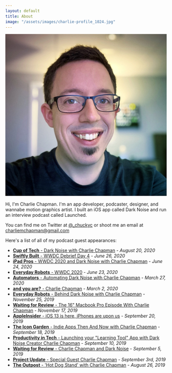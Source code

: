 ```yaml
---
layout: default
title: About
image: "/assets/images/charlie-profile_1024.jpg"
---
```


<div class="about-img">
    <img src="/assets/images/charlie-profile_1024.jpg" />
</div>

Hi, I'm Charlie Chapman. I'm an app developer, podcaster, designer, and wannabe motion graphics artist. I built an iOS app called Dark Noise and run an interview podcast called Launched.

You can find me on Twitter at [@_chuckyc](https://twitter.com/_chuckyc) or shoot me an email at [charliemchapman@gmail.com](mailto:charliemchapman@gmail.com)

Here's a list of all of my podcast guest appearances:

* [**Cup of Tech** - Dark Noise with Charlie Chapman](http://cupof.tech/episode/d96644b693f24472/107-dark-noise-with-charlie-chapman) - _August 20, 2020_
* [**Swiftly Built** - WWDC Debrief Day 4](https://www.youtube.com/watch?v=_YkzEbJ2nos) - _June 26, 2020_
* [**iPad Pros** - WWDC 2020 and Dark Noise with Charlie Chapman](https://ipadpros.net/2020/06/24/episode-85-wwdc-2020-and-dark-noise-with-charlie-chapman/) - _June 24, 2020_
* [**Everyday Robots** - WWDC 2020](https://everydayrobots.tech/posts/ep45/) - _June 23, 2020_
* [**Automators** - Automating Dark Noise with Charlie Chapman](https://www.relay.fm/automators/46) - _March 27, 2020_
* [**and you are?** - Charlie Chapman](https://podcasts.apple.com/us/podcast/charlie-chapman/id1445347880?i=1000467283227) - _March 2, 2020_
* [**Everyday Robots** - Behind Dark Noise with Charlie Chapman](https://everydayrobots.tech/2019/11/25/13-interview-behind-dark-noise-with-charlie-chapman/) - _November 25, 2019_
* [**Waiting for Review** - The 16" Macbook Pro Episode With Charlie Chapman](https://www.waitingforreview.com/143) - _November 17, 2019_
* [**AppleInsider** - iOS 13 is here, iPhones are upon us](https://appleinsider.com/articles/19/09/20/ios-13-is-out-and-exactly-how-good-these-iphone-cameras-are-on-the-appleinsider-podcast) - _September 20, 2019_
* [**The Icon Garden** - Indie Apps Then And Now with Charlie Chapman](https://www.icongardenshow.com/home/2019/9/18/episode-21-indie-apps-then-and-now-with-charlie-chapman) - _September 18, 2019_
* [**Productivity in Tech** - Launching your "Learning Tool" App with Dark Noise Creator Charlie Chapman](https://productivityintech.transistor.fm/s1/36) - _September 10, 2019_
* [**Waiting for Review** - Charlie Chapman and Dark Noise](https://www.waitingforreview.com/132) - _September 5, 2019_
* [**Project Update** - Special Guest Charlie Chapman](https://project-update.com/10) - _September 3rd, 2019_
* [**The Outpost** - 'Hot Dog Stand' with Charlie Chapman](https://podcasts.apple.com/us/podcast/3-2-hot-dog-stand-with-charlie-chapman/id1133056888?i=1000447807116) - _August 26, 2019_